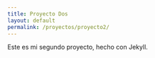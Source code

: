 ```yaml
---
title: Proyecto Dos
layout: default
permalink: /proyectos/proyecto2/
---
```

Este es mi segundo proyecto, hecho con Jekyll.

